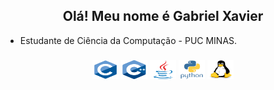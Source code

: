 
<h2 align="center">Olá! Meu nome é Gabriel Xavier</h2>

- Estudante de Ciência da Computação - PUC MINAS.


###

<div align="center">
  <img src="https://github.com/devicons/devicon/blob/master/icons/c/c-original.svg"                   height="30" width="42" alt="C logo"  />
  <img src="https://github.com/devicons/devicon/blob/master/icons/cplusplus/cplusplus-original.svg"   height="30" width="42" alt="Cplusplus logo"  />
  <img src="https://github.com/devicons/devicon/blob/master/icons/java/java-original.svg"  height="30"width="42" alt="Java logo" />
  <img src="https://github.com/devicons/devicon/blob/master/icons/python/python-original-wordmark.svg"  height="30"width="42" alt="Python logo" />
  <img src="https://github.com/devicons/devicon/blob/master/icons/linux/linux-original.svg"  height="30"width="42" alt="Linux logo" />
</div>

##

  </a>
</div>
